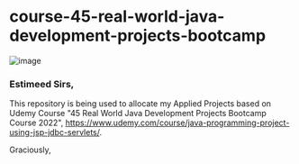 # course-45-real-world-java-development-projects-bootcamp

![image](https://img.shields.io/badge/Java-ED8B00?style=for-the-badge&logo=java&logoColor=white)

### Estimeed Sirs,

This repository is being used to allocate my Applied Projects based on Udemy Course "45 Real World Java Development Projects Bootcamp Course 2022", https://www.udemy.com/course/java-programming-project-using-jsp-jdbc-servlets/.

Graciously,
